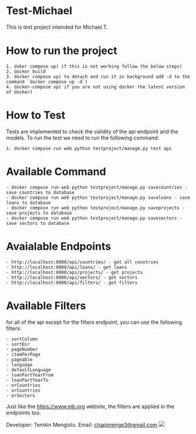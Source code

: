 # Test-Michael
This is test project intended for Michael.T.

# How to run the project

    1. doker compose up( if this is not working follow the below steps)
    2. docker build
    3. docker compose up( to detach and run it in background add -d to the command `docker compose up -d`)
    4. docker-compose up( if you are not using docker the latest version of docker)

# How to Test

Tests are implemented to check the validity of the api endpoint and the models. To run the test we need to run the following command:

    1. docker compose run web python testproject/manage.py test api

# Available Command 

    - docker compose run web python testproject/manage.py savecountries - save countries to database
    - docker compose run web python testproject/manage.py saveloans - save loans to database
    - docker compose run web python testproject/manage.py saveprojects - save projects to database
    - docker compose run web python testproject/manage.py savesectors - save sectors to database

# Avaialable Endpoints

    - http://localhost:8000/api/countries/ - get all countries
    - http://localhost:8000/api/loans/ - get loans 
    - http://localhost:8000/api/projects/ - get projects
    - http://localhost:8000/api/sectors/ - get sectors
    - http://localhost:8000/api/filters/ - get filters

# Available Filters

for all of the api except for the filters endpoint, you can use the following filters:

    - sortColumn
    - sortDir
    - pageNumber
    - itemPerPage
    - pageable
    - language
    - defaultLanguage
    - loanPartYearFrom
    - loanPartYearTo
    - orCountries
    - orCountries
    - orSectors

Just like the https://www.eib.org website, the filters are applied in the endpoints too.


Developer: Temkin Mengistu.
Email: chapimenge3@gmail.com
![](https://komarev.com/ghpvc/?username=chapimenge3)
